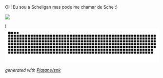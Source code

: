 Oii! Eu sou a Scheligan mas pode me chamar de Sche :)

<a href="https://github.com/Scheeee/convoychat">
  <img align="center" src="https://github-readme-stats.vercel.app/api/top-langs?username=Scheeee&layout=pie&langs_count=8&theme=radical" />
</a>

!<picture>
  <source media="(prefers-color-scheme: dark)" srcset="https://raw.githubusercontent.com/platane/platane/output/github-contribution-grid-snake-dark.svg">
  <source media="(prefers-color-scheme: light)" srcset="https://raw.githubusercontent.com/platane/platane/output/github-contribution-grid-snake.svg">
  <img alt="github contribution grid snake animation" src="https://raw.githubusercontent.com/platane/platane/output/github-contribution-grid-snake.svg">
</picture>

_generated with [Platane/snk](https://github.com/Platane/snk)_
